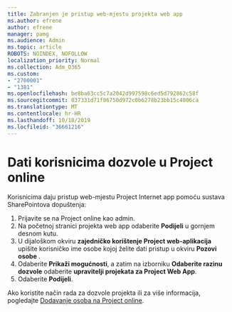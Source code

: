 ```yaml
---
title: Zabranjen je pristup web-mjestu projekta web app
ms.author: efrene
author: efrene
manager: pamg
ms.audience: Admin
ms.topic: article
ROBOTS: NOINDEX, NOFOLLOW
localization_priority: Normal
ms.collection: Adm_O365
ms.custom:
- "2700001"
- "1381"
ms.openlocfilehash: be8ba63cc5c7a2042d997598c6ed5d792862c58f
ms.sourcegitcommit: 037331d71f06750d972c0b6278b23bb15c4806ca
ms.translationtype: MT
ms.contentlocale: hr-HR
ms.lasthandoff: 10/18/2019
ms.locfileid: "36661216"
---
```

# <a name="give-users-permissions-in-project-online"></a>Dati korisnicima dozvole u Project online

Korisnicima daju pristup web-mjestu Project Internet app pomoću sustava SharePointova dopuštenja:

1. Prijavite se na Project online kao admin.
2. Na početnoj stranici projekta web app odaberite **Podijeli** u gornjem desnom kutu.
3. U dijaloškom okviru **zajedničko korištenje Project web-aplikacija** upišite korisničko ime osobe kojoj želite dati pristup u okviru **Pozovi osobe** .
4. Odaberite **Prikaži mogućnosti**, a zatim na izborniku **Odaberite razinu dozvole** odaberite **upravitelji projekata za Project Web App**.
5. Odaberite **Podijeli**.

Ako koristite način rada za dozvole projekta ili za više informacija, pogledajte [Dodavanje osoba na Project online](https://docs.microsoft.com/projectonline/step-2-add-people-to-project-online).
